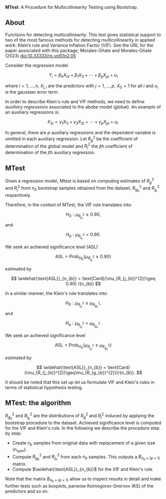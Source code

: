 **MTest**: A Procedure for Multicollinearity Testing using Bootstrap.

## About

Functions for detecting multicollinearity. This test gives statistical support to two of the most famous methods for detecting multicollinearity in applied work: Klein’s rule and Variance Inflation Factor (VIF). See the URL for the paper associated with this package, Morales-Oñate and Morales-Oñate (2023) [doi:10.33333/rp.vol51n2.05](doi:10.33333/rp.vol51n2.05)


Consider the regression model

$$
Y_i	= \beta_{0}X_{0i} + \beta_{1}X_{1i} + \cdots+ \beta_{p}X_{pi} +u_i
$$

where $i = 1,\ldots,n$, $X_{j,i}$ are the predictors with $j = 1,\ldots,p$, $X_0 = 1$ for all $i$ and $u_i$ is the gaussian error term. 

In order to describe Klein's rule and VIF methods, we need to define *auxiliary regressions* associated to the abobe model (global). An example of an auxiliary regressions is:

$$
X_{2i} =  \gamma_{1}X_{1i} + \gamma_{3}X_{3i} + \cdots+ \gamma_{p}X_{pi} +u_i.
$$

In general, there are $p$ auxiliary regressions and the dependent variable is omitted in each auxiliary regression. Let $R_{g}^{2}$ be the coefficient of determination of the global model and $R_{j}^{2}$ the $j\text{th}$ coefficient of determination of the $j\text{th}$ auxiliary regression.


## MTest

Given a regression model, Mtest is based on computing estimates of $R_{g}^{2}$ and $R_{j}^{2}$ from $n_{b}$ bootstrap samples obtained from the dataset, $R_{g_{b}}^{2}$ and $R_{j_{b}}^{2}$ respectively. 

Therefore, in the context of MTest, the VIF rule translates into:

$$
H_0:\mu_{R_{j_{b}}^{2}}\geq 0.90,
$$
and 

$$
H_a:\mu_{R_{j_{b}}^{2}}<0.90.
$$

We seek an achieved significance level (ASL)

$$
\text{ASL} = \text{Prob}_{H_0}\{\mu_{R_{j_{b}}^{2}}\geq 0.90\}
$$

estimated by 

$$
\widehat{\text{ASL}}_{n_{b}} = \text{Card}(\mu_{R_{j_{b}}^{2}}\geq 0.90) /{n_{b}}
$$

In a similar manner, the  Klein's rule translates into:

$$
H_0:\mu_{R_{j_{b}}^{2}}\geq \mu_{R_{g_{b}}^{2}},
$$
and 

$$
H_a:\mu_{R_{j_{b}}^{2}}<\mu_{R_{g_{b}}^{2}}.
$$

We seek an achieved significance level

$$
\text{ASL} = \text{Prob}_{H_0}\{\mu_{R_{j_{b}}^{2}}\geq \mu_{R_{g_{b}}^{2}}\}
$$

estimated by 

$$
\widehat{\text{ASL}}_{n_{b}} = \text{Card}(\mu_{R_{j_{b}}^{2}}\geq\mu_{R_{g_{b}}^{2}})/{n_{b}}.
$$

It should be noted that this set up let us formulate VIF and Klein's rules in terms of statistical hypothesis testing. 




## MTest: the algorithm


$R_{g_{b}}^{2}$ and $R_{j_{b}}^{2}$ are the distributions of $R_{g}^{2}$ and $R_{j}^{2}$ induced by applying the bootstrap procedure to the dataset. Achieved significance level is computed for the VIF and Klein's rule. In the following we describe the procedure step by step:


- Create $n_{b}$ samples from original data with replacement of a given size ($n_{sam}$). 
- Compute $R_{g_{b}}^{2}$ and $R_{j_{b}}^{2}$ from each $n_{b}$ samples. This outputs a $B_{n_{b}\times (p+1)}$ matrix.
- Compute $\widehat{\text{ASL}}_{n_{b}}$ for the VIF and Klein's rule.


Note that the matrix $B_{n_{b}\times (p+1)}$ allow us to inspect results in detail and make further tests such as boxplots, pariwise Kolmogorov-Smirnov (KS) of the predictors and so on.